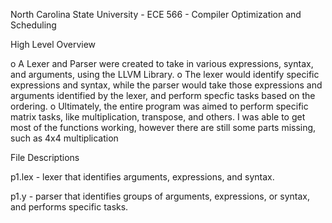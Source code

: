 North Carolina State University - ECE 566 - Compiler Optimization and Scheduling

High Level Overview 

o A Lexer and Parser were created to take in various expressions, syntax, and arguments, using the LLVM Library. 
o The lexer would identify specific expressions and syntax, while the parser would take those expressions and arguments identified by the lexer, and perform specfic tasks based on the ordering.
o Ultimately, the entire program was aimed to perform specific matrix tasks, like multiplication, transpose, and others. I was able to get most of the functions working, however there are still some parts missing, such as 4x4 multiplication

File Descriptions

p1.lex - lexer that identifies arguments, expressions, and syntax.

p1.y - parser that identifies groups of arguments, expressions, or syntax, and performs specific tasks.

